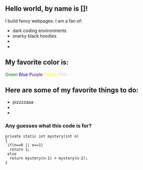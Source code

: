## Hello world, by name is []!

I build fancy webpages. I am a fan of:
* dark coding environments
* snarky black hoodies
* 
* 

## My favorite color is:
<span style="color:green">Green</span>
<span style="color:blue">Blue</span>
<span style="color:purple">Purple</span>
<span style="color:yellow">Yellow</span>
<span style="color:pink">Pink</span>

## Here are some of my favorite things to do:
* pizzzzaaa
* 
* 

### Any guesses what this code is for?
```
private static int mystery(int n)
{
 if(n==0 || n==1)
  return 1;
 else
  return mystery(n-1) + mystery(n-2);
}
```